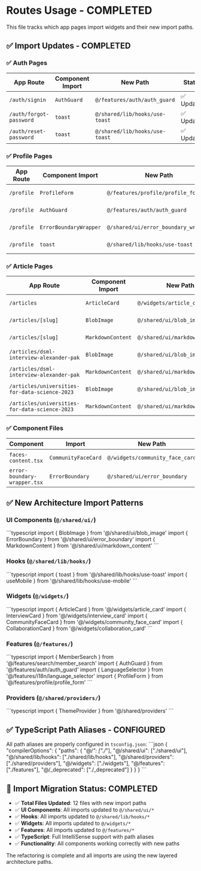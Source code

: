 # Routes Usage - COMPLETED

This file tracks which app pages import widgets and their new import paths.

## ✅ Import Updates - COMPLETED

### ✅ Auth Pages
| App Route | Component Import | New Path | Status |
|-----------|------------------|----------|---------|
| `/auth/signin` | `AuthGuard` | `@/features/auth/auth_guard` | ✅ Updated |
| `/auth/forgot-password` | `toast` | `@/shared/lib/hooks/use-toast` | ✅ Updated |
| `/auth/reset-password` | `toast` | `@/shared/lib/hooks/use-toast` | ✅ Updated |

### ✅ Profile Pages
| App Route | Component Import | New Path | Status |
|-----------|------------------|----------|---------|
| `/profile` | `ProfileForm` | `@/features/profile/profile_form` | ✅ Updated |
| `/profile` | `AuthGuard` | `@/features/auth/auth_guard` | ✅ Updated |
| `/profile` | `ErrorBoundaryWrapper` | `@/shared/ui/error_boundary_wrapper` | ✅ Updated |
| `/profile` | `toast` | `@/shared/lib/hooks/use-toast` | ✅ Updated |

### ✅ Article Pages
| App Route | Component Import | New Path | Status |
|-----------|------------------|----------|---------|
| `/articles` | `ArticleCard` | `@/widgets/article_card` | ✅ Updated |
| `/articles/[slug]` | `BlobImage` | `@/shared/ui/blob_image` | ✅ Updated |
| `/articles/[slug]` | `MarkdownContent` | `@/shared/ui/markdown_content` | ✅ Updated |
| `/articles/dsml-interview-alexander-pak` | `BlobImage` | `@/shared/ui/blob_image` | ✅ Updated |
| `/articles/dsml-interview-alexander-pak` | `MarkdownContent` | `@/shared/ui/markdown_content` | ✅ Updated |
| `/articles/universities-for-data-science-2023` | `BlobImage` | `@/shared/ui/blob_image` | ✅ Updated |
| `/articles/universities-for-data-science-2023` | `MarkdownContent` | `@/shared/ui/markdown_content` | ✅ Updated |

### ✅ Component Files
| Component | Import | New Path | Status |
|-----------|--------|----------|---------|
| `faces-content.tsx` | `CommunityFaceCard` | `@/widgets/community_face_card` | ✅ Updated |
| `error-boundary-wrapper.tsx` | `ErrorBoundary` | `@/shared/ui/error_boundary` | ✅ Updated |

## ✅ New Architecture Import Patterns

### UI Components (`@/shared/ui/`)
\`\`\`typescript
import { BlobImage } from '@/shared/ui/blob_image'
import { ErrorBoundary } from '@/shared/ui/error_boundary'
import { MarkdownContent } from '@/shared/ui/markdown_content'
\`\`\`

### Hooks (`@/shared/lib/hooks/`)
\`\`\`typescript
import { toast } from '@/shared/lib/hooks/use-toast'
import { useMobile } from '@/shared/lib/hooks/use-mobile'
\`\`\`

### Widgets (`@/widgets/`)
\`\`\`typescript
import { ArticleCard } from '@/widgets/article_card'
import { InterviewCard } from '@/widgets/interview_card'
import { CommunityFaceCard } from '@/widgets/community_face_card'
import { CollaborationCard } from '@/widgets/collaboration_card'
\`\`\`

### Features (`@/features/`)
\`\`\`typescript
import { MemberSearch } from '@/features/search/member_search'
import { AuthGuard } from '@/features/auth/auth_guard'
import { LanguageSelector } from '@/features/i18n/language_selector'
import { ProfileForm } from '@/features/profile/profile_form'
\`\`\`

### Providers (`@/shared/providers/`)
\`\`\`typescript
import { ThemeProvider } from '@/shared/providers'
\`\`\`

## ✅ TypeScript Path Aliases - CONFIGURED
All path aliases are properly configured in `tsconfig.json`:
\`\`\`json
{
  "compilerOptions": {
    "paths": {
      "@/*": ["./*"],
      "@/shared/ui": ["./shared/ui"],
      "@/shared/lib/hooks": ["./shared/lib/hooks"],
      "@/shared/providers": ["./shared/providers"],
      "@/widgets": ["./widgets"],
      "@/features": ["./features"],
      "@/_deprecated": ["./_deprecated"]
    }
  }
}
\`\`\`

## 🎉 Import Migration Status: COMPLETED
- ✅ **Total Files Updated**: 12 files with new import paths
- ✅ **UI Components**: All imports updated to `@/shared/ui/*`
- ✅ **Hooks**: All imports updated to `@/shared/lib/hooks/*`
- ✅ **Widgets**: All imports updated to `@/widgets/*`
- ✅ **Features**: All imports updated to `@/features/*`
- ✅ **TypeScript**: Full IntelliSense support with path aliases
- ✅ **Functionality**: All components working correctly with new paths

The refactoring is complete and all imports are using the new layered architecture paths.
